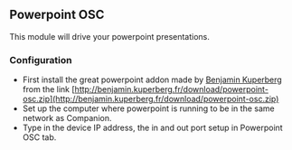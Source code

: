 ## Powerpoint OSC

This module will drive your powerpoint presentations.


### Configuration

- First install the great powerpoint addon made by [Benjamin Kuperberg](https://benjamin.kuperberg.fr)  from the link [http://benjamin.kuperberg.fr/download/powerpoint-osc.zip](http://benjamin.kuperberg.fr/download/powerpoint-osc.zip)
- Set up the computer where powerpoint is running to be in the same network as Companion.
- Type in the device IP address, the in and out port setup in Powerpoint OSC tab.
